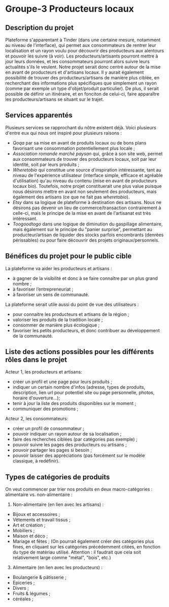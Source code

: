# Groupe-3 Producteurs locaux

## Description du projet

Plateforme s'apparentant à Tinder (dans une certaine mesure, notamment au niveau de l'interface), qui permet aux consommateurs de rentrer leur localisation et un rayon voulu pour découvrir des producteurs aux alentours et pouvoir les suivre (à voir). Les producteurs/artisants pourront mettre à jour leurs données, et les consommateurs pourront alors suivre leurs actualités s'ils le veulent. Notre projet serait donc centré autour de la mise en avant de producteurs et d'artisans locaux. Il y aurait également possibilité de trouver des producteurs/artisans de manière plus ciblée, en recherchant des informations plus spécifiques que simplement un rayon (comme par exemple un type d'objet/produit particulier). De plus, il serait possible de définir un itinéraire, et en fonciton de celui-ci, faire apparaître les producteurs/artisans se situant sur le trajet.  

## Services apparentés
Plusieurs services se rapprochant du nôtre existent déjà. Voici plusieurs d'entre eux qui nous ont inspiré pour plusieurs raisons :  
- *Qoqa* par sa mise en avant de produits locaux ou de bons plans favorisant une consommation potentiellement plus locale ; 
- *Association romande marché paysan* qui, grâce à son site web, permet aux consommateurs de trouver des producteurs locaux, soit par leur identité, soit par leurs produits ;
- *Wheretobio* qui constitue une source d'inspiration intéressante, tant au niveau de l'expérience utilisateur (interface simple, efficace et agréable d'utilisation) qu'au niveau du contenu (mise en avant de producteurs locaux bio). Toutefois, notre projet constituerait une plus value puisque nous désirons mettre en avant non seulement des producteurs, mais également des artisans (ce que ne fait pas *wheretobio*).  
- *Etsy* dans sa logique de plateforme à destination des  artisans. Nous ne désirons pas devenir un lieu de commerce/transaction contrairement à celle-ci, mais le principe de la mise en avant de l'artisanat est très intéressant. 
- *Toogoodtogo* dans une logique de diminution du gaspillage alimentaire, mais également sur le principe du "panier surprise", permettant au producteur/artisan de liquider des stocks parfois encombrants (denrées périssables) ou pour faire découvrir des projets originaux/personnels. 


##  Bénéfices du projet pour le public cible
La plateforme va aider les producteurs et artisans :
 - à gagner de la visibilité et donc à se faire connaître par un plus grand nombre ;
 - à favoriser l’entrepreneuriat ;
 - à favoriser un sens de communauté.

La plateforme serait utile aussi du point de vue des utilisateurs :
 - pour connaitre les producteurs et artisans de la région ;
 - valoriser les produits de la tradition locale ;
 - consommer de manière plus écologique ;
 - favoriser les petits producteurs, et donc contribuer au développement de la communauté.


## Liste des actions possibles pour les différents rôles dans le projet 
Acteur 1, les producteurs et artisans:
- créer un profil et une page pour leurs produits ;
- indiquer un certain nombre d'infos (adresse, types de produits, description, lien url pour potentiel site ou page personnelle, photos, horaire d'ouverture…);
- tenir à jour la liste des produits disponibles sur le moment ;
- communiquer des promotions ;

Acteur 2, les consommateurs:
- créer un profil de consommateur ;
- pouvoir indiquer un rayon autour de sa localisation ;
- faire des recherches ciblées (par catégories pas exemple) ;
- pouvoir suivre les pages des producteurs ou artisans ;
- pouvoir partager les pages si besoin ;
- pouvoir laisser des appréciations (pas forcèment sur le modèle classique, à redéfinir).

## Types de catégories de produits 
On veut commencer par trier nos produits en deux macro-catégories : alimentaire vs. non-alimentaire :
1. Non-alimentaire (en lien avec les artisans) :
- Bijoux et accessoires ;
- Vêtements et travail tissus ;
- Art et création ;
- Mobiliers ;
- Maison et déco ; 
- Mariage et fêtes ;
(On pourrait également créer des catégories plus fines, en cliquant sur les catégories précédemment citées, en fonction du type de matériau utilisé. Attention : il faudrait que cela soit relativement large comme "métal", "bois", etc.)
  
3. Alimentaire (en lien avec les producteurs) : 
- Boulangerie & pâtisserie ;
- Epiceries ;
- Divers ; 
- Fruits & légumes ; 
- céréales ;

